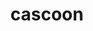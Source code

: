 ---
id: 268
title: cascoon
types: [bug]
image: https://raw.githubusercontent.com/PokeAPI/sprites/master/sprites/pokemon/268.png
---